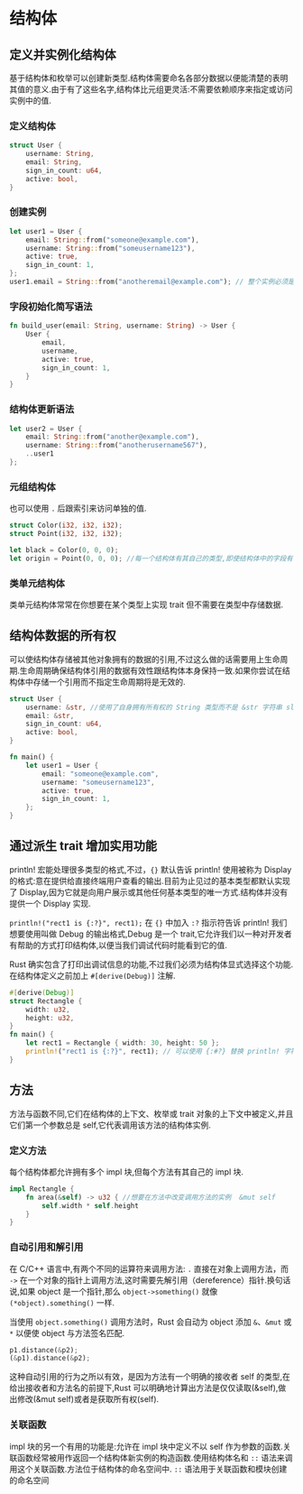 # 结构体

## 定义并实例化结构体

基于结构体和枚举可以创建新类型.结构体需要命名各部分数据以便能清楚的表明其值的意义.由于有了这些名字,结构体比元组更灵活:不需要依赖顺序来指定或访问实例中的值.

### 定义结构体

```rust
struct User {
    username: String,
    email: String,
    sign_in_count: u64,
    active: bool,
}
```

### 创建实例

```rust
let user1 = User {
    email: String::from("someone@example.com"),
    username: String::from("someusername123"),
    active: true,
    sign_in_count: 1,
};
user1.email = String::from("anotheremail@example.com"); // 整个实例必须是可变的;Rust 并不允许只将某个字段标记为可变
```

### 字段初始化简写语法

```rust
fn build_user(email: String, username: String) -> User {
    User {
        email,
        username,
        active: true,
        sign_in_count: 1,
    }
}
```

### 结构体更新语法

```rust
let user2 = User {
    email: String::from("another@example.com"),
    username: String::from("anotherusername567"),
    ..user1
};
```

### 元组结构体

也可以使用 `.` 后跟索引来访问单独的值.

```rust
struct Color(i32, i32, i32);
struct Point(i32, i32, i32);

let black = Color(0, 0, 0);
let origin = Point(0, 0, 0); //每一个结构体有其自己的类型,即使结构体中的字段有着相同的类型,black 和 origin 值的类型不同
```

### 类单元结构体

类单元结构体常常在你想要在某个类型上实现 trait 但不需要在类型中存储数据.

## 结构体数据的所有权

可以使结构体存储被其他对象拥有的数据的引用,不过这么做的话需要用上生命周期.生命周期确保结构体引用的数据有效性跟结构体本身保持一致.如果你尝试在结构体中存储一个引用而不指定生命周期将是无效的.

```rust
struct User {
    username: &str, //使用了自身拥有所有权的 String 类型而不是 &str 字符串 slice 类型
    email: &str,
    sign_in_count: u64,
    active: bool,
}

fn main() {
    let user1 = User {
        email: "someone@example.com",
        username: "someusername123",
        active: true,
        sign_in_count: 1,
    };
}
```

## 通过派生 trait 增加实用功能

println! 宏能处理很多类型的格式,不过，`{}` 默认告诉 println! 使用被称为 Display 的格式:意在提供给直接终端用户查看的输出.目前为止见过的基本类型都默认实现了 Display,因为它就是向用户展示或其他任何基本类型的唯一方式.结构体并没有提供一个 Display 实现.

`println!("rect1 is {:?}", rect1);` 在 `{}` 中加入 `:?` 指示符告诉 println! 我们想要使用叫做 Debug 的输出格式,Debug 是一个 trait,它允许我们以一种对开发者有帮助的方式打印结构体,以便当我们调试代码时能看到它的值.

Rust 确实包含了打印出调试信息的功能,不过我们必须为结构体显式选择这个功能.在结构体定义之前加上 `#[derive(Debug)]` 注解.

```rust
#[derive(Debug)]
struct Rectangle {
    width: u32,
    height: u32,
}
fn main() {
    let rect1 = Rectangle { width: 30, height: 50 };
    println!("rect1 is {:?}", rect1); // 可以使用 {:#?} 替换 println! 字符串中的 {:?}, 格式化输出
}
```

## 方法

方法与函数不同,它们在结构体的上下文、枚举或 trait 对象的上下文中被定义,并且它们第一个参数总是 self,它代表调用该方法的结构体实例.

### 定义方法

每个结构体都允许拥有多个 impl 块,但每个方法有其自己的 impl 块.

```rust
impl Rectangle {
    fn area(&self) -> u32 { //想要在方法中改变调用方法的实例  &mut self
        self.width * self.height
    }
}
```

### 自动引用和解引用

在 C/C++ 语言中,有两个不同的运算符来调用方法: `.` 直接在对象上调用方法，而 `->` 在一个对象的指针上调用方法,这时需要先解引用（dereference）指针.换句话说,如果 object 是一个指针,那么 `object->something()` 就像 `(*object).something()` 一样.

当使用 `object.something()` 调用方法时，Rust 会自动为 object 添加 `&`、`&mut` 或 `*` 以便使 object 与方法签名匹配.

```rust
p1.distance(&p2);
(&p1).distance(&p2);
```

这种自动引用的行为之所以有效，是因为方法有一个明确的接收者 self 的类型,在给出接收者和方法名的前提下,Rust 可以明确地计算出方法是仅仅读取(&self),做出修改(&mut self)或者是获取所有权(self).

### 关联函数

impl 块的另一个有用的功能是:允许在 impl 块中定义不以 self 作为参数的函数.关联函数经常被用作返回一个结构体新实例的构造函数.使用结构体名和 `::` 语法来调用这个关联函数.方法位于结构体的命名空间中. `::` 语法用于关联函数和模块创建的命名空间
